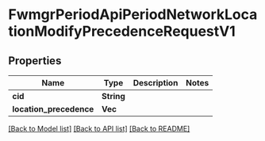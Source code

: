 # FwmgrPeriodApiPeriodNetworkLocationModifyPrecedenceRequestV1

## Properties

Name | Type | Description | Notes
------------ | ------------- | ------------- | -------------
**cid** | **String** |  | 
**location_precedence** | **Vec<String>** |  | 

[[Back to Model list]](../README.md#documentation-for-models) [[Back to API list]](../README.md#documentation-for-api-endpoints) [[Back to README]](../README.md)



